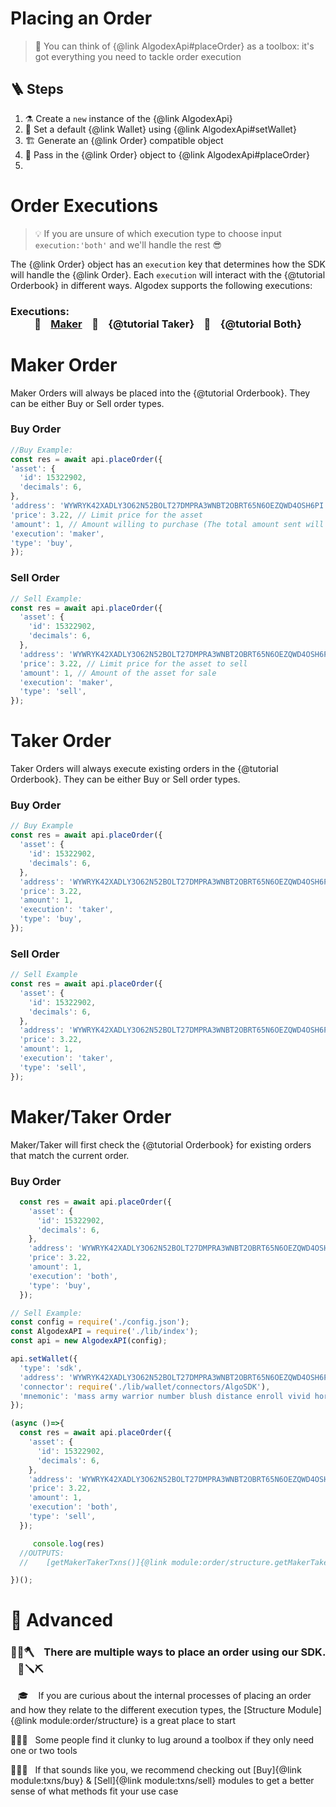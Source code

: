 # Placing an Order 
> 🧰 You can think of {@link AlgodexApi#placeOrder} as a toolbox: it's got everything you need to tackle order execution

## 🪜 Steps

1. ⚗ Create a `new` instance of the {@link AlgodexApi}
2. 🔧 Set a default {@link Wallet} using {@link AlgodexApi#setWallet}
3. 🏗 Generate an {@link Order} compatible object
4. 💸 Pass in the {@link Order} object to {@link AlgodexApi#placeOrder}
5. 
# Order Executions
> 💡 If you are unsure of which execution type to choose input `execution:'both'` and we'll handle the rest 😎


The {@link Order} object has an `execution` key that determines how the SDK will handle the {@link Order}.
Each `execution` will interact with the {@tutorial Orderbook} in different ways. Algodex supports the 
following executions:

### Executions:  <center>🤜  &nbsp;&nbsp; [Maker](#Maker) &nbsp;&nbsp; 🤛  &nbsp;&nbsp; {@tutorial Taker} &nbsp;&nbsp; 🤝 &nbsp;&nbsp; {@tutorial Both}</center>

# Maker Order
Maker Orders will always be placed into the {@tutorial Orderbook}. They can be either Buy or Sell order types.

### Buy Order
```javascript
//Buy Example:
const res = await api.placeOrder({
'asset': {
  'id': 15322902,
  'decimals': 6,
},
'address': 'WYWRYK42XADLY3O62N52BOLT27DMPRA3WNBT2OBRT65N6OEZQWD4OSH6PI',
'price': 3.22, // Limit price for the asset
'amount': 1, // Amount willing to purchase (The total amount sent will be price * amount)
'execution': 'maker',
'type': 'buy',
});
```

### Sell Order
```javascript
// Sell Example:
const res = await api.placeOrder({
  'asset': {
    'id': 15322902,
    'decimals': 6,
  },
  'address': 'WYWRYK42XADLY3O62N52BOLT27DMPRA3WNBT2OBRT65N6OEZQWD4OSH6PI',
  'price': 3.22, // Limit price for the asset to sell
  'amount': 1, // Amount of the asset for sale
  'execution': 'maker',
  'type': 'sell',
});
```

# Taker Order

Taker Orders will always execute existing orders in the {@tutorial Orderbook}. They can be either Buy or Sell order types.

### Buy Order
```javascript
// Buy Example
const res = await api.placeOrder({
  'asset': {
    'id': 15322902,
    'decimals': 6,
  },
  'address': 'WYWRYK42XADLY3O62N52BOLT27DMPRA3WNBT2OBRT65N6OEZQWD4OSH6PI',
  'price': 3.22,
  'amount': 1,
  'execution': 'taker',
  'type': 'buy',
});
```
### Sell Order
```javascript
// Sell Example
const res = await api.placeOrder({
  'asset': {
    'id': 15322902,
    'decimals': 6,
  },
  'address': 'WYWRYK42XADLY3O62N52BOLT27DMPRA3WNBT2OBRT65N6OEZQWD4OSH6PI',
  'price': 3.22,
  'amount': 1,
  'execution': 'taker',
  'type': 'sell',
});
```

# Maker/Taker Order
Maker/Taker will first check the {@tutorial Orderbook} for existing orders that match
the current order. 

### Buy Order
```javascript
  const res = await api.placeOrder({
    'asset': {
      'id': 15322902,
      'decimals': 6,
    },
    'address': 'WYWRYK42XADLY3O62N52BOLT27DMPRA3WNBT2OBRT65N6OEZQWD4OSH6PI',
    'price': 3.22,
    'amount': 1,
    'execution': 'both',
    'type': 'buy',
  });
```

```javascript
// Sell Example:
const config = require('./config.json');
const AlgodexAPI = require('./lib/index');
const api = new AlgodexAPI(config);

api.setWallet({
  'type': 'sdk',
  'address': 'WYWRYK42XADLY3O62N52BOLT27DMPRA3WNBT2OBRT65N6OEZQWD4OSH6PI',
  'connector': require('./lib/wallet/connectors/AlgoSDK'),
  'mnemonic': 'mass army warrior number blush distance enroll vivid horse become spend asthma hat desert amazing room asset ivory lucky ridge now deputy erase absorb above',
});

(async ()=>{
  const res = await api.placeOrder({
    'asset': {
      'id': 15322902,
      'decimals': 6,
    },
    'address': 'WYWRYK42XADLY3O62N52BOLT27DMPRA3WNBT2OBRT65N6OEZQWD4OSH6PI',
    'price': 3.22,
    'amount': 1,
    'execution': 'both',
    'type': 'sell',
  });

     console.log(res)
  //OUTPUTS:
  //    [getMakerTakerTxns()]{@link module:order/structure.getMakerTakerTxns}

})();
```

# 🧮 Advanced

### 🔨🔩🪓 &nbsp;&nbsp; There are multiple ways to place an order using our SDK. &nbsp;&nbsp; 🔧🪛⛏

&nbsp;&nbsp; 🎓 &nbsp;&nbsp; If you are curious about the internal processes of placing an order and how they relate to the different execution types, the [Structure Module]{@link module:order/structure} is a great place to start

👷‍♀️👷 &nbsp;&nbsp;Some people find it clunky to lug around a toolbox if they only need one or two tools

👷‍♀️👷 &nbsp;&nbsp;If that sounds like you, we recommend checking out [Buy]{@link module:txns/buy} & [Sell]{@link module:txns/sell} modules to get a better sense of what methods fit your use case





